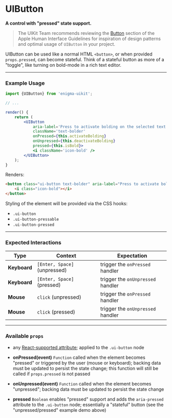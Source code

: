 # UIButton
__A control with "pressed" state support.__

> The UIKit Team recommends reviewing the [Button](https://developer.apple.com/library/mac/documentation/UserExperience/Conceptual/OSXHIGuidelines/ControlsButtons.html#//apple_ref/doc/uid/20000957-CH48-SW2) section of the Apple Human Interface Guidelines for inspiration of design patterns and optimal usage of `UIButton` in your project.

UIButton can be used like a normal HTML `<button>`, or when provided `props.pressed`, can become stateful. Think of a stateful button as more of a "toggle", like turning on bold-mode in a rich text editor.

---

### Example Usage

```jsx
import {UIButton} from 'enigma-uikit';

// ...

render() {
    return (
        <UIButton
            aria-label='Press to activate bolding on the selected text and new input.'
            className='text-bolder'
            onPressed={this.activateBolding}
            onUnpressed={this.deactivateBolding}
            pressed={this.isBold}>
            <i className='icon-bold' />
        </UIButton>
    );
}
```

Renders:

```html
<button class="ui-button text-bolder" aria-label="Press to activate bolding on the selected text and new input." aria-pressed="true">
    <i class="icon-bold"></i>
</button>
```

Styling of the element will be provided via the CSS hooks:

- `.ui-button`
- `.ui-button-pressable`
- `.ui-button-pressed`

---

### Expected Interactions

Type | Context | Expectation
---- | ------- | -----------
__Keyboard__ | `[Enter, Space]` (unpressed) | trigger the `onPressed` handler
__Keyboard__ | `[Enter, Space]` (pressed) | trigger the `onUnpressed` handler
__Mouse__ | `click` (unpressed) | trigger the `onPressed` handler
__Mouse__ | `click` (pressed) | trigger the `onUnpressed` handler

---

### Available `props`

- any [React-supported attribute](https://facebook.github.io/react/docs/tags-and-attributes.html#html-attributes); applied to the `.ui-button` node

- __onPressed(event)__ `Function`
  called when the element becomes "pressed" or triggered by the user (mouse or keyboard); backing data must be updated to persist the state change; this function will still be called if `props.pressed` is not passed

- __onUnpressed(event)__ `Function`
  called when the element becomes "unpressed"; backing data must be updated to persist the state change

- __pressed__ `Boolean`
  enables "pressed" support and adds the `aria-pressed` attribute to the `.ui-button` node; essentially a "stateful" button (see the "unpressed/pressed" example demo above)
